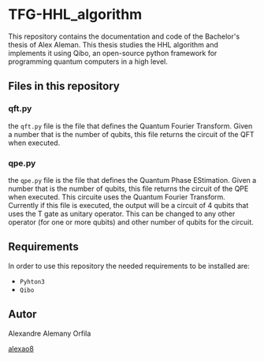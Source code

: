 # TFG-HHL_algorithm
This repository contains the documentation and code of the Bachelor's thesis of Alex Aleman. This thesis studies the HHL algorithm and implements it using Qibo, an open-source python framework for programming quantum computers in a high level.

## Files in this repository

### qft.py
the `qft.py` file is the file that defines the Quantum Fourier Transform. Given a number that is the number of qubits, this file returns the circuit of the QFT when executed.


### qpe.py
the `qpe.py` file is the file that defines the Quantum Phase EStimation. Given a number that is the number of qubits, this file returns the circuit of the QPE when executed. This circuite uses the Quantum Fourier Transform. Currently if this file is executed, the output will be a circuit of 4 qubits that uses the T gate as unitary operator. This can be changed to any other operator (for one or more qubits) and other number of qubits for the circuit.

## Requirements
In order to use this repository the needed requirements to be installed are:
- `Pyhton3`
- `Qibo`

## Autor
Alexandre Alemany Orfila

[alexao8](https://github.com/alexao8)
